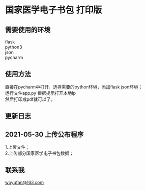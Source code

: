 # 国家医学电子书包 打印版

## 需要使用的环境
flask  
python3  
json  
pycharm  

## 使用方法
直接在pycharm中打开，选择需要的python环境，添加flask json环境；  
运行文件app.py 根据提示打开本地Ip  
然后打印成pdf就可以了。  

## 更新日志
## 2021-05-30 上传公布程序
1.上传文件；  
2.上传部分国家医学电子书包数据；  

## 联系我
woyufan@163.com  

